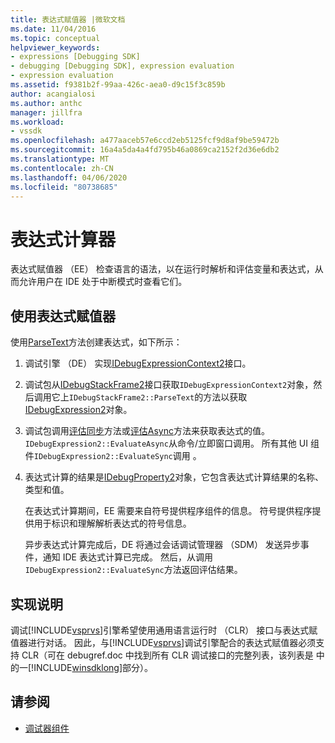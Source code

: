 ```yaml
---
title: 表达式赋值器 |微软文档
ms.date: 11/04/2016
ms.topic: conceptual
helpviewer_keywords:
- expressions [Debugging SDK]
- debugging [Debugging SDK], expression evaluation
- expression evaluation
ms.assetid: f9381b2f-99aa-426c-aea0-d9c15f3c859b
author: acangialosi
ms.author: anthc
manager: jillfra
ms.workload:
- vssdk
ms.openlocfilehash: a477aaceb57e6ccd2eb5125fcf9d8af9be59472b
ms.sourcegitcommit: 16a4a5da4a4fd795b46a0869ca2152f2d36e6db2
ms.translationtype: MT
ms.contentlocale: zh-CN
ms.lasthandoff: 04/06/2020
ms.locfileid: "80738685"
---
```

# <a name="expression-evaluator"></a>表达式计算器
表达式赋值器 （EE） 检查语言的语法，以在运行时解析和评估变量和表达式，从而允许用户在 IDE 处于中断模式时查看它们。

## <a name="use-expression-evaluators"></a>使用表达式赋值器
 使用[ParseText](../../extensibility/debugger/reference/idebugexpressioncontext2-parsetext.md)方法创建表达式，如下所示：

1. 调试引擎 （DE） 实现[IDebugExpressionContext2](../../extensibility/debugger/reference/idebugexpressioncontext2.md)接口。

2. 调试包从[IDebugStackFrame2](../../extensibility/debugger/reference/idebugstackframe2.md)接口获取`IDebugExpressionContext2`对象，然后调用它上`IDebugStackFrame2::ParseText`的方法以获取[IDebugExpression2](../../extensibility/debugger/reference/idebugexpression2.md)对象。

3. 调试包调用[评估同步](../../extensibility/debugger/reference/idebugexpression2-evaluatesync.md)方法或[评估Async](../../extensibility/debugger/reference/idebugexpression2-evaluateasync.md)方法来获取表达式的值。 `IDebugExpression2::EvaluateAsync`从命令/立即窗口调用。 所有其他 UI 组件`IDebugExpression2::EvaluateSync`调用 。

4. 表达式计算的结果是[IDebugProperty2](../../extensibility/debugger/reference/idebugproperty2.md)对象，它包含表达式计算结果的名称、类型和值。

   在表达式计算期间，EE 需要来自符号提供程序组件的信息。 符号提供程序提供用于标识和理解解析表达式的符号信息。

   异步表达式计算完成后，DE 将通过会话调试管理器 （SDM） 发送异步事件，通知 IDE 表达式计算已完成。 然后，从调用`IDebugExpression2::EvaluateSync`方法返回评估结果。

## <a name="implementation-notes"></a>实现说明
 调试[!INCLUDE[vsprvs](../../code-quality/includes/vsprvs_md.md)]引擎希望使用通用语言运行时 （CLR） 接口与表达式赋值器进行对话。 因此，与[!INCLUDE[vsprvs](../../code-quality/includes/vsprvs_md.md)]调试引擎配合的表达式赋值器必须支持 CLR（可在 debugref.doc 中找到所有 CLR 调试接口的完整列表，该列表是 中的一[!INCLUDE[winsdklong](../../deployment/includes/winsdklong_md.md)]部分）。

## <a name="see-also"></a>请参阅
- [调试器组件](../../extensibility/debugger/debugger-components.md)
